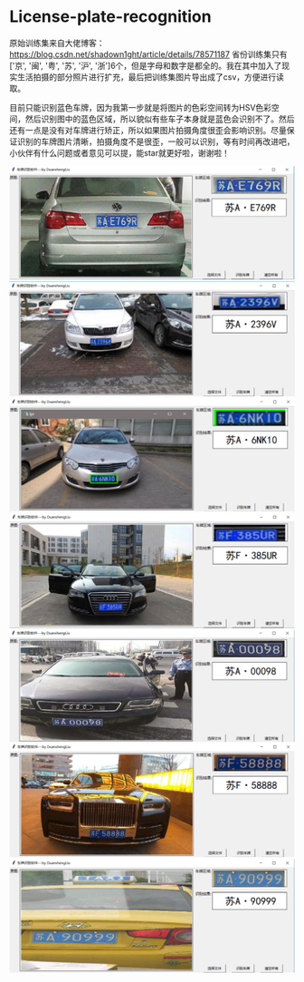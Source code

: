 # License-plate-recognition
原始训练集来自大佬博客：https://blog.csdn.net/shadown1ght/article/details/78571187
省份训练集只有['京', '闽', '粤', '苏', '沪', '浙']6个，但是字母和数字是都全的。我在其中加入了现实生活拍摄的部分照片进行扩充，最后把训练集图片导出成了csv，方便进行读取。

目前只能识别蓝色车牌，因为我第一步就是将图片的色彩空间转为HSV色彩空间，然后识别图中的蓝色区域，所以貌似有些车子本身就是蓝色会识别不了。然后还有一点是没有对车牌进行矫正，所以如果图片拍摄角度很歪会影响识别。尽量保证识别的车牌图片清晰，拍摄角度不是很歪，一般可以识别，等有时间再改进吧，小伙伴有什么问题或者意见可以提，能star就更好啦，谢谢啦！


![image](https://github.com/duanshengliu/License-plate-recognition/blob/master/main/some_result_pic/test0.png)
![image](https://github.com/duanshengliu/License-plate-recognition/blob/master/main/some_result_pic/test1.png)
![image](https://github.com/duanshengliu/License-plate-recognition/blob/master/main/some_result_pic/test2.png)
![image](https://github.com/duanshengliu/License-plate-recognition/blob/master/main/some_result_pic/test3.png)
![image](https://github.com/duanshengliu/License-plate-recognition/blob/master/main/some_result_pic/test4.png)
![image](https://github.com/duanshengliu/License-plate-recognition/blob/master/main/some_result_pic/test5.png)
![image](https://github.com/duanshengliu/License-plate-recognition/blob/master/main/some_result_pic/test6.png)
